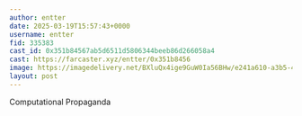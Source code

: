 ```yaml
---
author: entter
date: 2025-03-19T15:57:43+0000
username: entter
fid: 335383
cast_id: 0x351b84567ab5d6511d5806344beeb86d266058a4
cast: https://farcaster.xyz/entter/0x351b8456
image: https://imagedelivery.net/BXluQx4ige9GuW0Ia56BHw/e241a610-a3b5-4d88-5feb-7d5816526d00/original
layout: post
---
```


Computational Propaganda

<img src='https://imagedelivery.net/BXluQx4ige9GuW0Ia56BHw/e241a610-a3b5-4d88-5feb-7d5816526d00/original' alt='' referrerpolicy='no-referrer'/>
